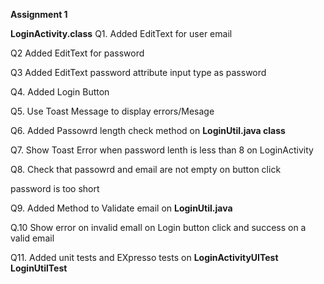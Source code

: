 **Assignment 1**

**LoginActivity.class**
Q1. Added EditText for user email

Q2 Added EditText for password

Q3 Added EditText password attribute input type as password

Q4. Added Login Button

Q5. Use Toast Message to display errors/Mesage

Q6. Added Passowrd length check method on **LoginUtil.java class**

Q7. Show Toast Error when password lenth is less than 8 on LoginActivity

Q8. Check that passowrd and email are not empty on button click

password is too short

Q9. Added Method to Validate email on **LoginUtil.java**

Q.10 Show error on invalid emaIl on Login button click and success on a valid email

Q11. Added unit tests and EXpresso tests on 
 **LoginActivityUITest**
 **LoginUtilTest**
